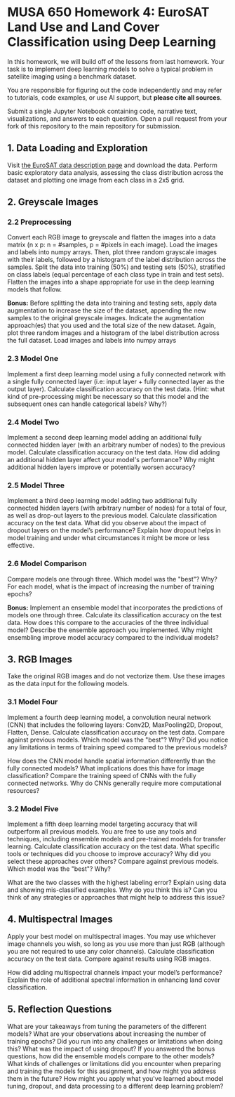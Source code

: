 # MUSA 650 Homework 4: EuroSAT Land Use and Land Cover Classification using Deep Learning

In this homework, we will build off of the lessons from last homework. Your task is to implement deep learning models to solve a typical problem in satellite imaging using a benchmark dataset.

You are responsible for figuring out the code independently and may refer to tutorials, code examples, or use AI support, but **please cite all sources**.

Submit a single Jupyter Notebook containing code, narrative text, visualizations, and answers to each question. Open a pull request from your fork of this repository to the main repository for submission.

## 1. Data Loading and Exploration

Visit [the EuroSAT data description page](https://github.com/phelber/eurosat) and download the data. Perform basic exploratory data analysis, assessing the class distribution across the dataset and plotting one image from each class in a 2x5 grid.

## 2. Greyscale Images

### 2.2 Preprocessing

Convert each RGB image to greyscale and flatten the images into a data matrix (n x p: n = #samples, p = #pixels in each image). Load the images and labels into numpy arrays. Then, plot three random grayscale images with their labels, followed by a histogram of the label distribution across the samples. Split the data into training (50%) and testing sets (50%), stratified on class labels (equal percentage of each class type in train and test sets). Flatten the images into a shape appropriate for use in the deep learning models that follow.

**Bonus:** Before splitting the data into training and testing sets, apply data augmentation to increase the size of the dataset, appending the new samples to the original greyscale images. Indicate the augmentation approach(es) that you used and the total size of the new dataset. Again, plot three random images and a histogram of the label distribution across the full dataset.
Load images and labels into numpy arrays

### 2.3 Model One

Implement a first deep learning model using a fully connected network with a single fully connected layer (i.e: input layer + fully connected layer as the output layer). Calculate classification accuracy on the test data. (Hint: what kind of pre-processing might be necessary so that this model and the subsequent ones can handle categorical labels? Why?)

### 2.4 Model Two

Implement a second deep learning model adding an additional fully connected hidden layer (with an arbitrary number of nodes) to the previous model. Calculate classification accuracy on the test data. How did adding an additional hidden layer affect your model's performance? Why might additional hidden layers improve or potentially worsen accuracy?

### 2.5 Model Three

Implement a third deep learning model adding two additional fully connected hidden layers (with arbitrary number of nodes) for a total of four, as well as drop-out layers to the previous model. Calculate classification accuracy on the test data. What did you observe about the impact of dropout layers on the model’s performance? Explain how dropout helps in model training and under what circumstances it might be more or less effective.

### 2.6 Model Comparison

Compare models one through three. Which model was the "best"? Why? For each model, what is the impact of increasing the number of training epochs?

**Bonus:** Implement an ensemble model that incorporates the predictions of models one through three. Calculate its classification accuracy on the test data. How does this compare to the accuracies of the three individual model? Describe the ensemble approach you implemented. Why might ensembling improve model accuracy compared to the individual models?

## 3. RGB Images

Take the original RGB images and do not vectorize them. Use these images as the data input for the following models.

### 3.1 Model Four

Implement a fourth deep learning model, a convolution neural network (CNN) that includes the following layers: Conv2D, MaxPooling2D, Dropout, Flatten, Dense. Calculate classification accuracy on the test data. Compare against previous models. Which model was the "best"? Why? Did you notice any limitations in terms of training speed compared to the previous models?

How does the CNN model handle spatial information differently than the fully connected models? What implications does this have for image classification? Compare the training speed of CNNs with the fully connected networks. Why do CNNs generally require more computational resources?

### 3.2 Model Five

Implement a fifth deep learning model targeting accuracy that will outperform all previous models. You are free to use any tools and techniques, including ensemble models and pre-trained models for transfer learning. Calculate classification accuracy on the test data. What specific tools or techniques did you choose to improve accuracy? Why did you select these approaches over others? Compare against previous models. Which model was the "best"? Why?

What are the two classes with the highest labeling error? Explain using data and showing mis-classified examples. Why do you think this is? Can you think of any strategies or approaches that might help to address this issue?

## 4. Multispectral Images

Apply your best model on multispectral images. You may use whichever image channels you wish, so long as you use more than just RGB (although you are not required to use any color channels). Calculate classification accuracy on the test data. Compare against results using RGB images.

How did adding multispectral channels impact your model’s performance? Explain the role of additional spectral information in enhancing land cover classification.

## 5. Reflection Questions

What are your takeaways from tuning the parameters of the different models? What are your observations about increasing the number of training epochs? Did you run into any challenges or limitations when doing this? What was the impact of using dropout? If you answered the bonus questions, how did the ensemble models compare to the other models? What kinds of challenges or limitations did you encounter when preparing and training the models for this assignment, and how might you address them in the future? How might you apply what you've learned about model tuning, dropout, and data processing to a different deep learning problem?
